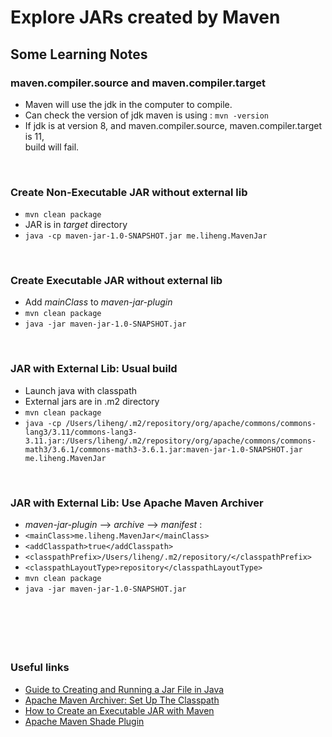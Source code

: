 #  Explore JARs created by Maven


## Some Learning Notes ##

### maven.compiler.source and maven.compiler.target ###
* Maven will use the jdk in the computer to compile. 
* Can check the version of jdk maven is using : `mvn -version`
* If jdk is at version 8, and maven.compiler.source, maven.compiler.target is 11,   
  build will fail. 

&nbsp;

### Create Non-Executable JAR without external lib ###
* `mvn clean package`
* JAR is in _target_ directory
* `java -cp maven-jar-1.0-SNAPSHOT.jar me.liheng.MavenJar`

&nbsp;

### Create Executable JAR without external lib ###
* Add _mainClass_ to _maven-jar-plugin_
* `mvn clean package`
* `java -jar maven-jar-1.0-SNAPSHOT.jar`

&nbsp;

### JAR with External Lib: Usual build ###
* Launch java with classpath
* External jars are in .m2 directory
* `mvn clean package`
* `java -cp /Users/liheng/.m2/repository/org/apache/commons/commons-lang3/3.11/commons-lang3-3.11.jar:/Users/liheng/.m2/repository/org/apache/commons/commons-math3/3.6.1/commons-math3-3.6.1.jar:maven-jar-1.0-SNAPSHOT.jar me.liheng.MavenJar`

&nbsp;

### JAR with External Lib: Use Apache Maven Archiver ###
* _maven-jar-plugin_  --> _archive_  --> _manifest_  : 
* `<mainClass>me.liheng.MavenJar</mainClass>`
* `<addClasspath>true</addClasspath>`
* `<classpathPrefix>/Users/liheng/.m2/repository/</classpathPrefix>`
* `<classpathLayoutType>repository</classpathLayoutType>`
* `mvn clean package`
* `java -jar maven-jar-1.0-SNAPSHOT.jar`

&nbsp;

&nbsp;
----
### Useful links ###
* [Guide to Creating and Running a Jar File in Java](https://www.baeldung.com/java-create-jar)
* [Apache Maven Archiver: Set Up The Classpath](https://maven.apache.org/shared/maven-archiver/examples/classpath.html)
* [How to Create an Executable JAR with Maven](https://www.baeldung.com/executable-jar-with-maven)
* [Apache Maven Shade Plugin](https://maven.apache.org/plugins/maven-shade-plugin/index.html)

